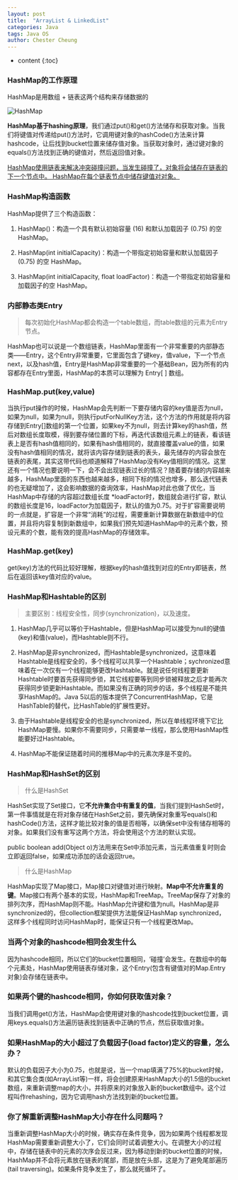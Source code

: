 ```yaml
---
layout: post
title:  "ArrayList & LinkedList"
categories: Java 
tags: Java OS
author: Chester Cheung
---
```


* content
{:toc}


### HashMap的工作原理

HashMap是用数组 + 链表这两个结构来存储数据的

![HashMap](https://zhychestercheung.github.io/photos/HashMap.png)

**HashMap基于hashing原理**，我们通过put()和get()方法储存和获取对象。当我们将键值对传递给put()方法时，它调用键对象的hashCode()方法来计算hashcode，让后找到bucket位置来储存值对象。当获取对象时，通过键对象的equals()方法找到正确的键值对，然后返回值对象。







<u>HashMap使用链表来解决冲突碰撞问题，当发生碰撞了，对象将会储存在链表的下一个节点中。 HashMap在每个链表节点中储存键值对对象。</u>

### HashMap构造函数

HashMap提供了三个构造函数：

1. HashMap()：构造一个具有默认初始容量 (16) 和默认加载因子 (0.75) 的空 HashMap。

2. HashMap(int initialCapacity)：构造一个带指定初始容量和默认加载因子 (0.75) 的空 HashMap。

3. HashMap(int initialCapacity, float loadFactor)：构造一个带指定初始容量和加载因子的空 HashMap。


### 内部静态类Entry

> 每次初始化HashMap都会构造一个table数组，而table数组的元素为Entry节点。

HashMap也可以说是一个数组链表，HashMap里面有一个非常重要的内部静态类——Entry，这个Entry非常重要，它里面包含了键key，值value，下一个节点next，以及hash值，Entry是HashMap非常重要的一个基础Bean，因为所有的内容都存在Entry里面，HashMap的本质可以理解为 Entry[ ] 数组。

### HashMap.put(key,value)

当执行put操作的时候，HashMap会先判断一下要存储内容的key值是否为null，如果为null，如果为null，则执行putForNullKey方法，这个方法的作用就是将内容存储到Entry[]数组的第一个位置，如果key不为null，则去计算key的hash值，然后对数组长度取模，得到要存储位置的下标，再迭代该数组元素上的链表，看该链表上是否有hash值相同的，如果有hash值相同的，就直接覆盖value的值，如果没有hash值相同的情况，就将该内容存储到链表的表头，最先储存的内容会放在链表的表尾，其实这带代码也顺道解释了HashMap没有Key值相同的情况。这里还有一个情况也要说明一下，会不会出现链表过长的情况？随着要存储的内容越来越多，HashMap里面的东西也越来越多，相同下标的情况也增多，那么迭代链表的也无疑增加了，这会影响数据的查询效率，HashMap对此也做了优化，当HashMap中存储的内容超过数组长度 *loadFactor时，数组就会进行扩容，默认的数组长度是16，loadFactor为加载因子，默认的值为0.75。对于扩容需要说明的一点就是，扩容是一个非常“消耗”的过程，需要重新计算数据在新数组中的位置，并且将内容复制到新数组中，如果我们预先知道HashMap中的元素个数，预设元素的个数，能有效的提高HashMap的存储效率。

### HashMap.get(key)

get(key)方法的代码比较好理解，根据key的hash值找到对应的Entry即链表，然后在返回该key值对应的value。

### HashMap和Hashtable的区别

> 主要区别：线程安全性，同步(synchronization)，以及速度。

1. HashMap几乎可以等价于Hashtable，但是HashMap可以接受为null的键值(key)和值(value)，而Hashtable则不行。

2. HashMap是非synchronized，而Hashtable是synchronized，这意味着Hashtable是线程安全的，多个线程可以共享一个Hashtable；sychronized意味着在一次仅有一个线程能够更改Hashtable。就是说任何线程要更新Hashtable时要首先获得同步锁，其它线程要等到同步锁被释放之后才能再次获得同步锁更新Hashtable。而如果没有正确的同步的话，多个线程是不能共享HashMap的。Java 5以后的版本提供了ConcurrentHashMap，它是HashTable的替代，比HashTable的扩展性更好。

3. 由于Hashtable是线程安全的也是synchronized，所以在单线程环境下它比HashMap要慢。如果你不需要同步，只需要单一线程，那么使用HashMap性能要好过Hashtable。

4. HashMap不能保证随着时间的推移Map中的元素次序是不变的。

### HashMap和HashSet的区别

> 什么是HashSet

HashSet实现了Set接口，它**不允许集合中有重复的值**，当我们提到HashSet时，第一件事情就是在将对象存储在HashSet之前，要先确保对象重写equals()和hashCode()方法，这样才能比较对象的值是否相等，以确保set中没有储存相等的对象。如果我们没有重写这两个方法，将会使用这个方法的默认实现。

public boolean add(Object o)方法用来在Set中添加元素，当元素值重复时则会立即返回false，如果成功添加的话会返回true。

> 什么是HashMap

HashMap实现了Map接口，Map接口对键值对进行映射。**Map中不允许重复的键**。Map接口有两个基本的实现，HashMap和TreeMap。TreeMap保存了对象的排列次序，而HashMap则不能。HashMap允许键和值为null。HashMap是非synchronized的，但collection框架提供方法能保证HashMap synchronized，这样多个线程同时访问HashMap时，能保证只有一个线程更改Map。

### 当两个对象的hashcode相同会发生什么

因为hashcode相同，所以它们的bucket位置相同，‘碰撞’会发生。在数组中的每个元素处，HashMap使用链表存储对象，这个Entry(包含有键值对的Map.Entry对象)会存储在链表中。

### 如果两个键的hashcode相同，你如何获取值对象？

当我们调用get()方法，HashMap会使用键对象的hashcode找到bucket位置，调用keys.equals()方法遍历链表找到链表中正确的节点，然后获取值对象。

### 如果HashMap的大小超过了负载因子(load factor)定义的容量，怎么办？

默认的负载因子大小为0.75，也就是说，当一个map填满了75%的bucket时候，和其它集合类(如ArrayList等)一样，将会创建原来HashMap大小的1.5倍的bucket数组，来重新调整map的大小，并将原来的对象放入新的bucket数组中。这个过程叫作rehashing，因为它调用hash方法找到新的bucket位置。

### 你了解重新调整HashMap大小存在什么问题吗？

当重新调整HashMap大小的时候，确实存在条件竞争，因为如果两个线程都发现HashMap需要重新调整大小了，它们会同时试着调整大小。在调整大小的过程中，存储在链表中的元素的次序会反过来，因为移动到新的bucket位置的时候，HashMap并不会将元素放在链表的尾部，而是放在头部，这是为了避免尾部遍历(tail traversing)。如果条件竞争发生了，那么就死循环了。

